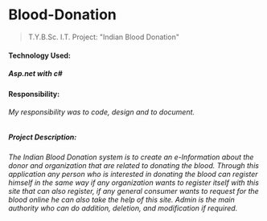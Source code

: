 # Blood-Donation

> T.Y.B.Sc. I.T. Project: "Indian Blood Donation"

#### Technology Used: 
##### Asp.net with c#


#### Responsibility: 
###### My responsibility was to code, design and to document.


##### Project Description: 
###### The Indian Blood Donation system is to create an e-Information about the donor and organization that are related to donating the blood. Through this application any person who is interested in donating the blood can register himself in the same way if any organization wants to register itself with this site that can also register, if any general consumer wants to request for the blood online he can also take the help of this site. Admin is the main authority who can do addition, deletion, and modification if required.